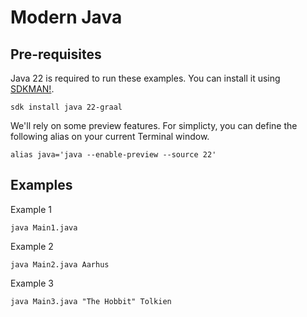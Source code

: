 # Modern Java

## Pre-requisites

Java 22 is required to run these examples. You can install it using [SDKMAN!](https://sdkman.io).

```shell script
sdk install java 22-graal
```

We'll rely on some preview features. For simplicty, you can define the following alias on your current Terminal window.

```shell script
alias java='java --enable-preview --source 22'
```

## Examples

Example 1

```shell script
java Main1.java
```

Example 2

```shell script
java Main2.java Aarhus
```

Example 3

```shell script
java Main3.java "The Hobbit" Tolkien
```
